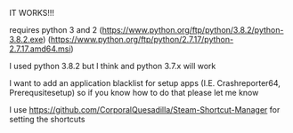 IT WORKS!!!

requires python 3 and 2 (https://www.python.org/ftp/python/3.8.2/python-3.8.2.exe) (https://www.python.org/ftp/python/2.7.17/python-2.7.17.amd64.msi)

I used python 3.8.2 but I think and python 3.7.x will work

I want to add an application blacklist for setup apps (I.E. Crashreporter64, Prerequsitesetup) so if you know how to do that please let me know

I use https://github.com/CorporalQuesadilla/Steam-Shortcut-Manager for setting the shortcuts
